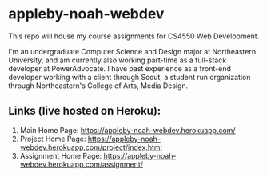# appleby-noah-webdev

This repo will house my course assignments for CS4550 Web Development.

I'm an undergraduate Computer Science and Design major at Northeastern University, and am currently also working part-time as a full-stack developer at PowerAdvocate. I have past experience as a front-end developer working with a client through Scout, a student run organization through Northeastern's College of Arts, Media Design.

## Links (live hosted on Heroku):
1. Main Home Page: https://appleby-noah-webdev.herokuapp.com/
2. Project Home Page: https://appleby-noah-webdev.herokuapp.com/project/index.html
3. Assignment Home Page: https://appleby-noah-webdev.herokuapp.com/assignment/

